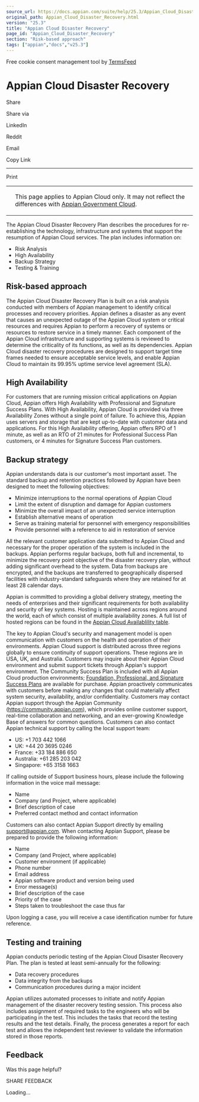 ```yaml
---
source_url: https://docs.appian.com/suite/help/25.3/Appian_Cloud_Disaster_Recovery.html
original_path: Appian_Cloud_Disaster_Recovery.html
version: "25.3"
title: "Appian Cloud Disaster Recovery"
page_id: "Appian_Cloud_Disaster_Recovery"
section: "Risk-based approach"
tags: ["appian","docs","v25.3"]
---
```



Free cookie consent management tool by [TermsFeed](https://www.termsfeed.com/)

# Appian Cloud Disaster Recovery

Share

Share via

LinkedIn

Reddit

Email

Copy Link

* * *

Print

<table><tbody><tr><td><i class="bi bi-clouds" aria-hidden="true"></i></td><td><p>This page applies to Appian Cloud only. It may not reflect the differences with <a href="/suite/help/25.3/appian-government-cloud-overview.html">Appian Government Cloud</a>.</p></td></tr></tbody></table>

The Appian Cloud Disaster Recovery Plan describes the procedures for re-establishing the technology, infrastructure and systems that support the resumption of Appian Cloud services. The plan includes information on:

-   Risk Analysis
-   High Availability
-   Backup Strategy
-   Testing & Training

## Risk-based approach

The Appian Cloud Disaster Recovery Plan is built on a risk analysis conducted with members of Appian management to identify critical processes and recovery priorities. Appian defines a disaster as any event that causes an unexpected outage of the Appian Cloud system or critical resources and requires Appian to perform a recovery of systems or resources to restore service in a timely manner. Each component of the Appian Cloud infrastructure and supporting systems is reviewed to determine the criticality of its functions, as well as its dependencies. Appian Cloud disaster recovery procedures are designed to support target time frames needed to ensure acceptable service levels, and enable Appian Cloud to maintain its 99.95% uptime service level agreement (SLA).

## High Availability

For customers that are running mission critical applications on Appian Cloud, Appian offers High Availability with Professional and Signature Success Plans. With High Availability, Appian Cloud is provided via three Availability Zones without a single point of failure. To achieve this, Appian uses servers and storage that are kept up-to-date with customer data and applications. For this High Availability offering, Appian offers RPO of 1 minute, as well as an RTO of 21 minutes for Professional Success Plan customers, or 4 minutes for Signature Success Plan customers.

## Backup strategy

Appian understands data is our customer's most important asset. The standard backup and retention practices followed by Appian have been designed to meet the following objectives:

-   Minimize interruptions to the normal operations of Appian Cloud
-   Limit the extent of disruption and damage for Appian customers
-   Minimize the overall impact of an unexpected service interruption
-   Establish alternative means of operation
-   Serve as training material for personnel with emergency responsibilities
-   Provide personnel with a reference to aid in restoration of service

All the relevant customer application data submitted to Appian Cloud and necessary for the proper operation of the system is included in the backups. Appian performs regular backups, both full and incremental, to minimize the recovery point objective of the disaster recovery plan, without adding significant overhead to the system. Data from backups are encrypted, and the backups are transferred to geographically dispersed facilities with industry-standard safeguards where they are retained for at least 28 calendar days.

Appian is committed to providing a global delivery strategy, meeting the needs of enterprises and their significant requirements for both availability and security of key systems. Hosting is maintained across regions around the world, each of which consist of multiple availability zones. A full list of hosted regions can be found in the [Appian Cloud Availablility table](Appian_Cloud_Availability.html#cloud-exclusive-feature-support).

The key to Appian Cloud's security and management model is open communication with customers on the health and operation of their environments. Appian Cloud support is distributed across three regions globally to ensure continuity of support operations. These regions are in USA, UK, and Australia. Customers may inquire about their Appian Cloud environment and submit support tickets through Appian's support environment. The Community Success Plan is included with all Appian Cloud production environments; [Foundation, Professional, and Signature Success Plans](https://appian.com/legal/cloud-SLA) are available for purchase. Appian proactively communicates with customers before making any changes that could materially affect system security, availability, and/or confidentiality. Customers may contact Appian support through the Appian Community (https://community.appian.com), which provides online customer support, real-time collaboration and networking, and an ever-growing Knowledge Base of answers for common questions. Customers can also contact Appian technical support by calling the local support team:

-   US: +1 703 442 1066
-   UK: +44 20 3695 0246
-   France: +33 184 886 650
-   Australia: +61 285 203 042
-   Singapore: +65 3158 1663

If calling outside of Support business hours, please include the following information in the voice mail message:

-   Name
-   Company (and Project, where applicable)
-   Brief description of case
-   Preferred contact method and contact information

Customers can also contact Appian Support directly by emailing support@appian.com. When contacting Appian Support, please be prepared to provide the following information:

-   Name
-   Company (and Project, where applicable)
-   Customer environment (if applicable)
-   Phone number
-   Email address
-   Appian software product and version being used
-   Error message(s)
-   Brief description of the case
-   Priority of the case
-   Steps taken to troubleshoot the case thus far

Upon logging a case, you will receive a case identification number for future reference.

## Testing and training

Appian conducts periodic testing of the Appian Cloud Disaster Recovery Plan. The plan is tested at least semi-annually for the following:

-   Data recovery procedures
-   Data integrity from the backups
-   Communication procedures during a major incident

Appian utilizes automated processes to initiate and notify Appian management of the disaster recovery testing session. This process also includes assignment of required tasks to the engineers who will be participating in the test. This includes the tasks that record the testing results and the test details. Finally, the process generates a report for each test and allows the independent test reviewer to validate the information stored in those reports.

## Feedback

Was this page helpful?

SHARE FEEDBACK

Loading...
